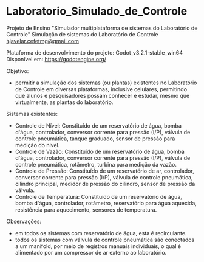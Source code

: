 # Laboratorio_Simulado_de_Controle
Projeto de Ensino "Simulador multiplataforma de sistemas do Laboratório de Controle"
Simulação de sistemas do Laboratório de Controle
hjavelar.cefetmg@gmail.com

Plataforma de desenvolvimento do projeto: Godot_v3.2.1-stable_win64   Disponível em: <https://godotengine.org/>

Objetivo: 
- permitir a simulação dos sistemas (ou plantas) existentes no Laboratório de Controle em diversas plataformas,
inclusive celulares, permitindo que alunos e pesquisadores possam conhecer e estudar, mesmo que virtualmente, 
as plantas do laboratório.

Sistemas existentes:
- Controle de Nível:
  Constituído de um reservatório de água, bomba d'água, controlador, conversor corrente para pressão (I/P), 
  válvula de controle pneumática, tanque graduado, sensor de pressão para medição do nível. 
- Controle de Vazão:
  Constituído de um reservatório de água, bomba d'água, controlador, conversor corrente para pressão (I/P), 
  válvula de controle pneumática, rotâmetro, turbina para medição da vazão. 
- Controle de Pressão:
  Constituído de um reservatório de ar, controlador, conversor corrente para pressão (I/P), 
  válvula de controle pneumática, cilindro principal, medidor de pressão do cilindro, sensor de pressão da válvula. 
- Controle de Temperatura:
  Constituído de um reservatório de água, bomba d'água, controlador, rotâmetro, reservatório para água aquecida, 
  resistência para aquecimento, sensores de temperatura. 

Observações: 
- em todos os sistemas com reservatório de água, esta é recirculante.
- todos os sistemas com válvula de controle pneumática são conectados a um manifold, por meio de registros manuais individuais, o qual é alimentado por um compressor de ar externo ao laboratório.
